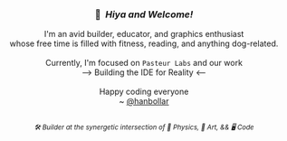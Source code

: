 <div align="center">
  <h3>👋 &nbsp;<i>Hiya and Welcome!</i></h3>
  I'm an avid builder, educator, and graphics enthusiast
  <br/>
  whose free time is filled with fitness, reading, and anything dog-related.
  <br/>
  <br/>
  Currently, I'm focused on <code>Pasteur Labs</code> and our work
  <br/>--> Building the IDE for Reality <--<br/>
<!--   <br/>
  and <a href="https://mrjs.io" target="_blank">MRjs</a>, THE mixed-reality-first web-based game-engine. -->
  <br/>
<!--   <br/> -->
  Happy coding everyone
  <br/>
  ~ <a href="https://hanbollar.dev">@hanbollar</a>
  <h2></h2>
  <sub><i>🛠️ Builder at the synergetic intersection of 🌱 Physics, 🎨 Art, && 🖥️ Code</i></sub>
</div>
